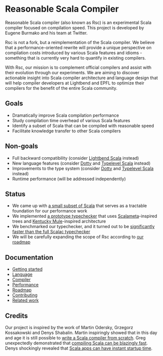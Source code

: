 # Reasonable Scala Compiler

Reasonable Scala compiler (also known as Rsc) is an experimental Scala compiler
focused on compilation speed. This project is developed by Eugene Burmako
and his team at Twitter.

Rsc is not a fork, but a reimplementation of the Scala compiler.
We believe that a performance-oriented rewrite will provide a unique perspective
on compilation costs introduced by various Scala features and idioms -
something that is currently very hard to quantify in existing compilers.

With Rsc, our mission is to complement official compilers and assist with their
evolution through our experiments. We are aiming to discover actionable
insight into Scala compiler architecture and language design that will help
compiler developers at Lightbend and EPFL to optimize their compilers
for the benefit of the entire Scala community.

## Goals

* Dramatically improve Scala compilation performance
* Study compilation time overhead of various Scala features
* Identify a subset of Scala that can be compiled with reasonable speed
* Facilitate knowledge transfer to other Scala compilers

## Non-goals

* Full backward compatibility
(consider [Lightbend Scala](https://github.com/scala/scala) instead)
* New language features
(consider [Dotty](https://github.com/lampepfl/dotty) and
[Typelevel Scala](https://github.com/typelevel/scala) instead)
* Improvements to the type system
(consider [Dotty](https://github.com/lampepfl/dotty) and
[Typelevel Scala](https://github.com/typelevel/scala) instead)
* Runtime performance (will be addressed independently)

## Status

* We came up with [a small subset of Scala](docs/language.md) that serves
as a tractable foundation for our performance work
* We implemented [a prototype typechecker](docs/compiler.md) that uses
[Scalameta](https://github.com/scalameta/scalameta)-inspired trees and
[Kentucky Mule](https://github.com/gkossakowski/kentuckymule)-inspired
architecture
* We benchmarked our typechecker, and it turned out to be
[significantly faster than the full Scalac typechecker](docs/performance.md)
* We will be carefully expanding the scope of Rsc
according to [our roadmap](../../milestones)

## Documentation

* [Getting started](docs/gettingstarted.md)
* [Language](docs/language.md)
* [Compiler](docs/compiler.md)
* [Performance](docs/performance.md)
* [Roadmap](docs/roadmap.md)
* [Contributing](docs/contributing.md)
* [Related work](docs/relatedwork.md)

## Credits

Our project is inspired by the work of Martin Odersky, Grzegorz Kossakowski
and Denys Shabalin. Martin inspiringly showed that in this day and age it is still
possible to [write a Scala compiler from scratch](https://github.com/lampepfl/dotty).
Greg unexpectedly demonstrated that
[compiling Scala can be blazingly fast](https://github.com/gkossakowski/kentuckymule).
Denys shockingly revealed that
[Scala apps can have instant startup time](https://github.com/scala-native/scala-native).
